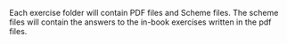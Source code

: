 Each exercise folder will contain PDF files and Scheme files. The scheme files will contain the answers to the in-book exercises written in the pdf files.
